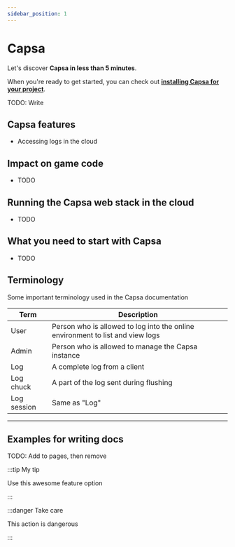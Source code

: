 ```yaml
---
sidebar_position: 1
---
```


# Capsa

Let's discover **Capsa in less than 5 minutes**.

When you're ready to get started, you can check out **[installing Capsa for your project](./installation/getting-started.md)**.

TODO: Write

## Capsa features

- Accessing logs in the cloud

## Impact on game code

- TODO

## Running the Capsa web stack in the cloud

- TODO

## What you need to start with Capsa

- TODO

## Terminology

Some important terminology used in the Capsa documentation

| Term        | Description                                                                    |
| ----------- | ------------------------------------------------------------------------------ |
| User        | Person who is allowed to log into the online environment to list and view logs |
| Admin       | Person who is allowed to manage the Capsa instance                             |
| Log         | A complete log from a client                                                   |
| Log chuck   | A part of the log sent during flushing                                         |
| Log session | Same as "Log"                                                                  |

---

## Examples for writing docs

TODO: Add to pages, then remove

:::tip My tip

Use this awesome feature option

:::

:::danger Take care

This action is dangerous

:::
